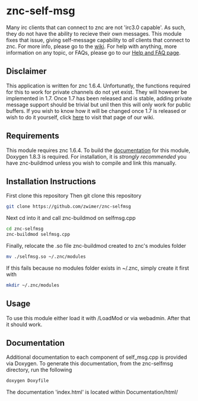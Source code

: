 # znc-self-msg

Many irc clients that can connect to znc are not 'irc3.0 capable'. As such, they do not have the ability to recieve their own messages. This module fixes that issue, giving self-message capability to _all_ clients that connect to znc. For more info, please go to the [wiki](https://github.com/zwimer/znc-selfmsg/wiki). For help with anything, more information on any topic, or FAQs, please go to our [Help and FAQ page](https://github.com/zwimer/znc-selfmsg/wiki/Help-and-FAQ).

## Disclaimer

This application is written for znc 1.6.4. Unfortunatly, the functions required for this to work for private channels do not yet exist. They will however be implemented in 1.7. Once 1.7 has been released and is stable, adding private message support should be trivial but unil then this will only work for public buffers. If you wish to know how it will be changed once 1.7 is released or wish to do it yourself, click [here](https://github.com/zwimer/znc-selfmsg/wiki/Changes-for-Private-Channels) to visit that page of our wiki.

## Requirements

This module requires znc 1.6.4. To build the [documentation](#documentation) for this module, Doxygen 1.8.3 is required. For installation, it is _strongly recommended_ you have znc-buildmod unless you wish to compile and link this manually.

## Installation Instructions

First clone this repository
Then git clone this repository
```bash
git clone https://github.com/zwimer/znc-selfmsg
```

Next cd into it and call znc-buildmod on selfmsg.cpp
```bash
cd znc-selfmsg 
znc-buildmod selfmsg.cpp
```

Finally, relocate the .so file znc-buildmod created to znc's modules folder
```bash
mv ./selfmsg.so ~/.znc/modules
```

If this fails because no modules folder exists in ~/.znc, simply create it first with
```bash
mkdir ~/.znc/modules
```

## Usage

To use this module either load it with /LoadMod or via webadmin. After that it should work.

## Documentation

Additional documentation to each component of self\_msg.cpp is provided via Doxygen. To generate this documentation, from the znc-selfmsg directory, run the following
```bash
doxygen Doxyfile
```

The documentation 'index.html' is located within Documentation/html/
